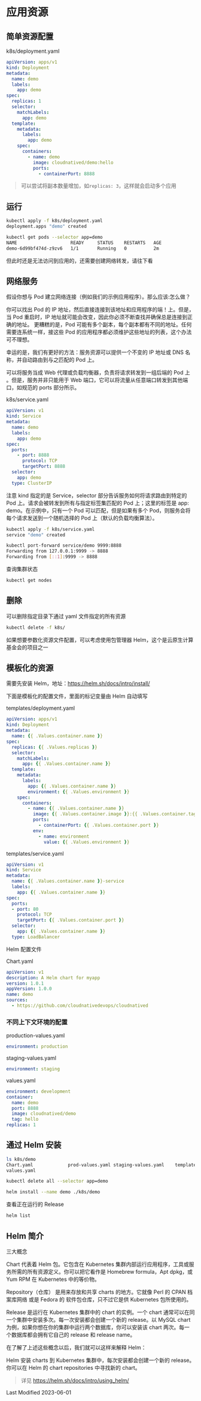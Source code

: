 # 应用资源

## 简单资源配置

k8s/deployment.yaml

```yaml
apiVersion: apps/v1
kind: Deployment
metadata:
  name: demo
  labels:
    app: demo
spec:
  replicas: 1
  selector:
    matchLabels:
      app: demo
  template:
    metadata:
      labels:
        app: demo
    spec:
      containers:
        - name: demo
          image: cloudnatived/demo:hello
          ports:
            - containerPort: 8888
```

> 可以尝试将副本数量增加，如`replicas: 3`，这样就会启动多个应用

## 运行

```bash
kubectl apply -f k8s/deployment.yaml
deployment.apps "demo" created
```

```bash
kubectl get pods --selector app=demo
NAME                    READY     STATUS    RESTARTS   AGE
demo-6d99bf474d-z9zv6   1/1       Running   0          2m
```

但此时还是无法访问到应用的，还需要创建网络转发，请往下看

## 网络服务

假设你想与 Pod 建立网络连接（例如我们的示例应用程序）。那么应该:怎么做？

你可以找出 Pod 的 IP 地址，然后直接连接到该地址和应用程序的端！上。但是，当 Pod 重启时，IP 地址就可能会改变，因此你必须不断查找并确保总是连接到正确的地址。
更糟糕的是，Pod 可能有多个副本，每个副本都有不同的地址。任何需要连系统一样，接这些 Pod 的应用程序都必须维护这些地址的列表，这个办法可不理想。

幸运的是，我们有更好的方法：服务资源可以提供一个不变的 IP 地址或 DNS 名称，并自动路由到与之匹配的 Pod 上。

可以将服务当成 Web 代理或负载均衡器，负责将请求转发到一组后端的 Pod 上 。但是，服务并非只能用于 Web 端口，它可以将流量从任意端口转发到其他端口，如规范的 ports 部分所示。

k8s/service.yaml

```yaml
apiVersion: v1
kind: Service
metadata:
  name: demo
  labels:
    app: demo
spec:
  ports:
    - port: 8888
      protocol: TCP
      targetPort: 8888
  selector:
    app: demo
  type: ClusterIP
```

注意 kind 指定的是 Service，selector 部分告诉服务如何将请求路由到特定的 Pod 上。请求会被转发到所有与指定标签集匹配的 Pod 上；这里的标签是 app: demo。在示例中，只有一个 Pod 可以匹配，但是如果有多个 Pod，则服务会将每个请求发送到一个随机选择的 Pod 上（默认的负载均衡算法）。

```bash
kubectl apply -f k8s/service.yaml
service "demo" created

kubectl port-forward service/demo 9999:8888
Forwarding from 127.0.0.1:9999 -> 8888
Forwarding from [::1]:9999 -> 8888
```

查询集群状态

```bash
kubectl get nodes
```

## 删除

可以删除指定目录下通过 yaml 文件指定的所有资源

```bash
kubectl delete -f k8s/
```

如果想要参数化资源文件配置，可以考虑使用包管理器 Helm，这个是云原生计算基金会的项目之一

## 模板化的资源

需要先安装 Helm，地址：https://helm.sh/docs/intro/install/

下面是模板化的配置文件，里面的标记变量由 Helm 自动填写

templates/deployment.yaml

```yaml
apiVersion: apps/v1
kind: Deployment
metadata:
  name: {{ .Values.container.name }}
spec:
  replicas: {{ .Values.replicas }}
  selector:
    matchLabels:
      app: {{ .Values.container.name }}
  template:
    metadata:
      labels:
        app: {{ .Values.container.name }}
        environment: {{ .Values.environment }}
    spec:
      containers:
        - name: {{ .Values.container.name }}
          image: {{ .Values.container.image }}:{{ .Values.container.tag }}
          ports:
            - containerPort: {{ .Values.container.port }}
          env:
            - name: environment
              value: {{ .Values.environment }}
```

templates/service.yaml

```yaml
apiVersion: v1
kind: Service
metadata:
  name: {{ .Values.container.name }}-service
  labels:
    app: {{ .Values.container.name }}
spec:
  ports:
  - port: 80
    protocol: TCP
    targetPort: {{ .Values.container.port }}
  selector:
    app: {{ .Values.container.name }}
  type: LoadBalancer
```

Helm 配置文件

Chart.yaml

```yaml
apiVersion: v1
description: A Helm chart for myapp
version: 1.0.1
appVersion: 1.0.0
name: demo
sources:
  - https://github.com/cloudnativedevops/cloudnatived
```

### 不同上下文环境的配置

production-values.yaml

```yaml
environment: production
```

staging-values.yaml

```yaml
environment: staging
```

values.yaml

```yaml
environment: development
container:
  name: demo
  port: 8888
  image: cloudnatived/demo
  tag: hello
replicas: 1
```

## 通过 Helm 安装

```bash
ls k8s/demo
Chart.yaml             prod-values.yaml staging-values.yaml    templates
values.yaml
```

```bash
kubectl delete all --selector app=demo
```

```bash
helm install --name demo ./k8s/demo
```

查看正在运行的 Release

```bash
helm list
```

## Helm 简介

三大概念

Chart 代表着 Helm 包。它包含在 Kubernetes 集群内部运行应用程序，工具或服务所需的所有资源定义。你可以把它看作是 Homebrew formula，Apt dpkg，或 Yum RPM 在 Kubernetes 中的等价物。

Repository（仓库） 是用来存放和共享 charts 的地方。它就像 Perl 的 CPAN 档案库网络 或是 Fedora 的 软件包仓库，只不过它是供 Kubernetes 包所使用的。

Release 是运行在 Kubernetes 集群中的 chart 的实例。一个 chart 通常可以在同一个集群中安装多次。每一次安装都会创建一个新的 release。以 MySQL chart 为例，如果你想在你的集群中运行两个数据库，你可以安装该 chart 两次。每一个数据库都会拥有它自己的 release 和 release name。

在了解了上述这些概念以后，我们就可以这样来解释 Helm：

Helm 安装 charts 到 Kubernetes 集群中，每次安装都会创建一个新的 release。你可以在 Helm 的 chart repositories 中寻找新的 chart。

> 详见 https://helm.sh/docs/intro/using_helm/

Last Modified 2023-06-01
